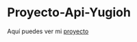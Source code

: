 # Proyecto-Api-Yugioh

Aquí puedes ver mi [proyecto](https://francorossids.github.io/Proyecto-Api-Yugioh/)
